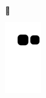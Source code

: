 ## 🚀

  ![Snake animation](https://github.com/p13anna/p13anna/blob/output/github-contribution-grid-snake.svg)


